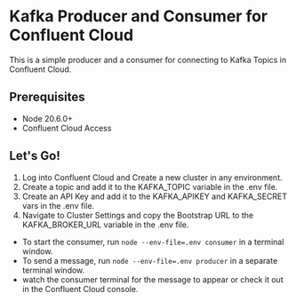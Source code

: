 # Kafka Producer and Consumer for Confluent Cloud

This is a simple producer and a consumer for connecting to Kafka Topics in Confluent Cloud.

## Prerequisites

- Node 20.6.0+
- Confluent Cloud Access

## Let's Go!

1. Log into Confluent Cloud and Create a new cluster in any environment.
2. Create a topic and add it to the KAFKA_TOPIC variable in the .env file.
3. Create an API Key and add it to the KAFKA_APIKEY and KAFKA_SECRET vars in the .env file.
4. Navigate to Cluster Settings and copy the Bootstrap URL to the KAFKA_BROKER_URL variable in the .env file.

- To start the consumer, run `node --env-file=.env consumer` in a terminal window.
- To send a message, run `node --env-file=.env producer` in a separate terminal window.
- watch the consumer terminal for the message to appear or check it out in the Confluent Cloud console.
